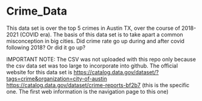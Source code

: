 # Crime_Data
This data set is over the top 5 crimes in Austin TX, over the course of 2018-2021 (COVID era).  The basis of this data set is to take apart a common misconception in big cities.  Did crime rate go up during and after covid following 2018?  Or did it go up?

IMPORTANT NOTE: The CSV was not uploaded with this repo only because the csv data set was too large to incorporate into github.  The official website for this data set is https://catalog.data.gov/dataset/?tags=crime&organization=city-of-austin
https://catalog.data.gov/dataset/crime-reports-bf2b7  (this is the specific one.  The first web information is the navigation page to this one)



